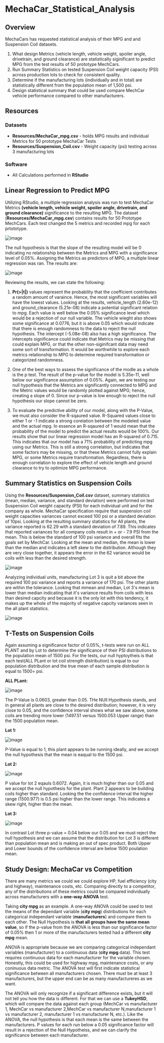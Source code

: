 # MechaCar_Statistical_Analysis

## Overview

MechaCars has requested statistical analysis of their MPG and and Suspension Coil datasets.  
  1. What design Metrics (vehicle length, vehicle weight, spoiler angle, drivetrain, and ground clearance) are statistically siginificant to predict MPG from the test results of 50 prototype MechCars.
  2. Run Summary Statistics on tested Suspension Coil weight capacity (PSI) across production lots to check for consistent quality.
  3. Determine if the manufacturing lots (individually and in total) are statistically different from the population mean of 1,500 psi.
  4. Design statistical summary that could be used compare MechCar vehicle performance compared to other manufacturers.
  
## Resources

### Datasets

  * **Resources/MechaCar_mpg.csv** - holds MPG results and individual Metrics for 50 prototype MechaCar Tests
  * **Resources/Suspension_Coil.csv** - Weight capacity (psi) testing across 3 manufacturing lots

### Software

  * All Calculations performed in **RStudio**

## Linear Regression to Predict MPG

Utilizing RStudio, a multiple regression analysis was run to test MechaCar Metrics **(vehicle length, vehicle weight, spoiler angle, drivetrain, and ground clearance)** 
significance to the resulting MPG.  The dataset (**Resources/MechaCar_mpg.csv**) contains results for 50 Prototype MechCars.  Each test changed the 5 metrics and recorded mpg for each prtototype. 

![image](https://user-images.githubusercontent.com/91850824/160261086-5848ad42-7e15-4d3c-b6b5-2abb23b798f2.png)

The null hypothesis is that the slope of the resulting model will be 0 indicating no relationship between the Metrics and MPG with a significance level of 0.05%.   Assigning the Metrics as predictors of MPG, a multiple linear regression was ran.  The results are:

![image](https://user-images.githubusercontent.com/91850824/160261140-1b6e01c3-efab-400b-90c1-1e49caa1fbb1.png)

Reviewing the results, we can state the following:
1.  **Pr(>|t|)** values represent the probability that the coefficient contributes a random amount of varaince.  Hence, the most significant variables will have the lowest values. Looking at the results, vehicle_length (2.60e-12) and ground_clearance (5.21e-08) indicate a potential significant relation to mpg.  Each value is well below the 0.05% significance level which would be a rejection of our null variable.  The vehicle wieght also shows some significance at 0.0776, but it is above 0.05 which would indicate that there is enough randomness to the data to reject the null hypothesis.   The intercept (-5.08e-08) also has a high significance.  The intercepts significance could indicate that Metrics may be missing that could explain MPG, or that the other non-siginifcant data may need some sort of transformation.  It would be worthwhile to explore each metrics relationship to MPG to determine required transformation or categorized randomness.

2. One of the best ways to assess the significance of the modle as a whole is the p test.  The result of the p-value for the model is 5.35e-11, well below our significance assumption of 0.05%.  Again, we are testing our null hypothesis that the Metrics are significantly connected to MPG and the Metric values would be randomly plotted against MPG; hence, creating a slope of 0.  Since our p-value is low enough to reject the null hypothesis our slope cannot be zero.
  
3.  To evaluate the predictive ability of our model, along with the P-Value, we must also consider the R-sqaured value.  R-Squared values close to either 1 or -1 indicate a strong corelation between the modeled value and the actual mpg.  In essence an R-sqaured of 1 would mean that the probability of the model to predict the actual results would be 100%.  Our results show that our linear regression model has an R-squared of 0.715.  This indicates that our model has a 71% probability of predicting mpg using our Metrics.  This is still a strong correlation, but indicates that some factors may be missing, or that these Metrics cannot fully explain MPG, or some Metrics require transformation.  Regardless, there is enough correlation to explore the effect of vehicle length and ground clearance to try to optimize MPG performance.

## Summary Statistics on Suspension Coils

Using the **Resources/Suspension_Coil.csv** dataset, summary statistics (mean, median, variance, and standard deviation) were performed on test Suspension Coil weight capacity (PSI) for each individual unit and for the company as whole.  MechaCar specification require that suspension coil weight capacities variances cannot exceed 100 psi or a standard deviation of 10psi.  Looking at the resulting summary statistics for All plants, the variance reported is 62.29 with a standard deviation of 7.89.  This indicates that reported variances for all company coils result in + or - 7.9 PSI from the mean.  This is below the standard of 100 psi variance and overall fits the goals set by MechCar. Looking at the mean and median, the mean is lower than the median and indicates a left skew to the distribution.  Although they are very close together, it appears the error in the 62 variance would be coils with less than the desired strength. 

![image](https://user-images.githubusercontent.com/91850824/160261974-19a07c23-a4d6-429b-ac21-27a87bd78e0a.png)

Analyzing individual units, manufacturing Lot 3 is quit a bit above the required 100 psi variance and reports a variance of 170 psi.  The other plants are within the tolerance.  Looking that mmean and median, Lot 3's mean is lower than median indicating that it's variance results from coils with less than desired capcity and because it is the only lot with this tendency, it makes up the whole of the majority of negative capcity variances seen in the all plant statistics.

![image](https://user-images.githubusercontent.com/91850824/160261977-05148267-ec90-4288-90f3-19914c5ae6f4.png)

## T-Tests on Suspension Coils
Again assuming a significance factor of 0.05%, t-tests were run on ALL PLANT and by Lot to determine the significance of their PSI distributions to the population mean of 1500 psi.  For the tests,  our null hyptoytheis is that each test(ALL PLant or lot coil strength distribution) is equal to our population distribution and the true mean of each sample distribution is equal to 1500= psi.

**ALL PLant:**

![image](https://user-images.githubusercontent.com/91850824/160261994-f8f4aa70-1dbc-4d6e-a44a-736fba5793a9.png)

The P-Value is 0.0603, greater than 0.05.  THe NUll Hypothesis stands, and in general all plants are close to the desired distribution; however, it is very close to 0.05, and the confidence interval shows what we saw above, some coils are trending more lower (1497.51 versus 1500.053 Upper range) than the 1500 population mean.

**Lot 1:**

![image](https://user-images.githubusercontent.com/91850824/160261995-93a5318b-354c-451d-83e5-56aea7705371.png)

P-Value is equal to 1, this plant appears to be running ideally, and we accept the null hypothesis that the mean is eaqual to the 1500 psi. 

**Lot 2:**

![image](https://user-images.githubusercontent.com/91850824/160261996-ba7306a5-7bde-4e71-8763-cd132c899268.png)

P value for lot 2 eqauls 0.6072.  Again, it is much higher than our 0.05 and we accept the null hypothesis for the plant.  Plant 2 appears to be building coils higher than standard.  Looking the the confidence interval the higher range (1500.977) is 0.5 psi higher than the lower range.  This indicates a skew right, higher than the mean.

**Lot 3:**

![image](https://user-images.githubusercontent.com/91850824/160261998-0b7ac6aa-d6ea-42fc-b16f-3c6ddfb89c3f.png)

In contrast Lot three p-value = 0.04 below our 0.05 and we must reject the null hypothesis and we can assume that the distribution for Lot 3 is different than population mean and is making an out of spec product.  Both Upper and Lower bounds of the confidence interval are below 1500 poulation mean.

## Study Design: MechaCar vs Competition
There are many metrics we could we could explore HP, fuel efficiency (city and highway), maintenance costs, etc.  Comparing directly to a competitor, any of the distributions of these metrics could be compared individually across manufacturers with a **one-way ANOVA** test.

Taking **city mpg** as an example.  A one-way ANOVA could be used to test the means of  the dependant variable (**city mpg**) distributions for each categorical independant variable (**manufacturers**) and compare them to each other.  The Null Hypothesis is **that all groups have the same mean value**, so if the p-value from the ANOVA is less than our significance factor of 0.05% then 1 or more of the manufacturers tested had a different **city mpg** mean.  

ANOVA is appropriate because we are comparing categorical independant variables (manufacturer) to a continuous data (**city mpg** data).  This test requires continuous data for each manufacturer for the variable chosen.  Honestly, this could be used for highway mpg, maintenance costs, or any coninuous data metric.  The ANOVA test will first indicate statistical significance between all manufacturers chosen.  There must be at least 3 manufacturers, but the upper end can be as many manufactureres as we want.  

The ANOVA will only recognize if a significant difference exists, but it will not tell you how the data is different.  For that we can use a **TukeyHSD**, which will compare the data against each group (MechCar vs manufacturer 1, MechCar vs manufacturer 2,MechCar vs manufacturer N,manufacturer 1 vs manufacturer 2, manufacturer 1 vs 
manufacturer N, etc.).  Like the ANOVA, the null hypothesis is that each mean is the same between the manufacturers.  P values for each run below a 0.05 significance factor will result in a rejection of the Null Hypotheiss, and we can clarify the significance between each manufacturer. 
